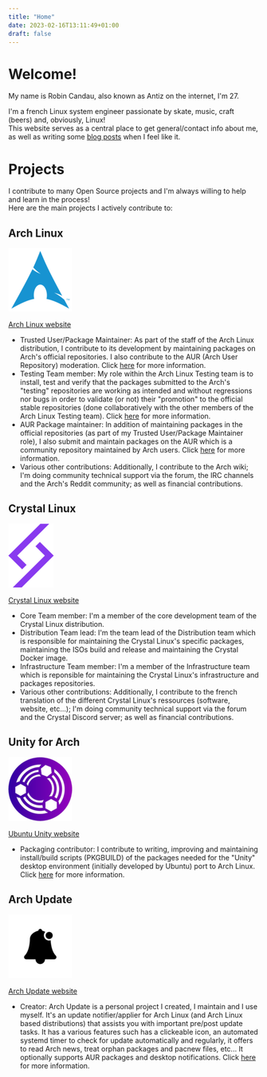 ```yaml
---
title: "Home"
date: 2023-02-16T13:11:49+01:00
draft: false
---
```


# Welcome!

My name is Robin Candau, also known as Antiz on the internet, I'm 27.
  
I'm a french Linux system engineer passionate by skate, music, craft (beers) and, obviously, Linux!  
This website serves as a central place to get general/contact info about me, as well as writing some [blog posts](https://antiz.fr/blog/) when I feel like it.

# Projects

I contribute to many Open Source projects and I'm always willing to help and learn in the process!  
Here are the main projects I actively contribute to:

## Arch Linux

![alt text](images/arch_linux-logo.png "Arch Linux logo")  
  
[Arch Linux website](https://archlinux.org)  
  
- Trusted User/Package Maintainer: As part of the staff of the Arch Linux distribution, I contribute to its development by maintaining packages on Arch's official repositories. I also contribute to the AUR (Arch User Repository) moderation. Click [here](https://wiki.archlinux.org/title/Trusted_Users) for more information.
- Testing Team member: My role within the Arch Linux Testing team is to install, test and verify that the packages submitted to the Arch's "testing" repositories are working as intended and without regressions nor bugs in order to validate (or not) their "promotion" to the official stable repositories (done collaboratively with the other members of the Arch Linux Testing team). Click [here](https://wiki.archlinux.org/title/Arch_Testing_Team) for more information.
- AUR Package maintainer: In addition of maintaining packages in the official repositories (as part of my Trusted User/Package Maintainer role), I also submit and maintain packages on the AUR which is a community repository maintained by Arch users. Click [here](https://wiki.archlinux.org/title/Arch_User_Repository) for more information.
- Various other contributions: Additionally, I contribute to the Arch wiki; I'm doing community technical support via the forum, the IRC channels and the Arch's Reddit community; as well as financial contributions.

## Crystal Linux

![alt text](images/crystal_linux-logo.png "Crystal Linux logo")  
  
[Crystal Linux website](https://getcryst.al)  
  
- Core Team member: I'm a member of the core development team of the Crystal Linux distribution.
- Distribution Team lead: I'm the team lead of the Distribution team which is responsible for maintaining the Crystal Linux's specific packages, maintaining the ISOs build and release and maintaining the Crystal Docker image.
- Infrastructure Team member: I'm a member of the Infrastructure team which is reponsible for maintaining the Crystal Linux's infrastructure and packages repositories.
- Various other contributions: Additionally, I contribute to the french translation of the different Crystal Linux's ressources (software, website, etc...); I'm doing community technical support via the forum and the Crystal Discord server; as well as financial contributions.

## Unity for Arch

![alt text](images/ubuntu_unity-logo.png "Ubuntu Unity logo") 
  
[Ubuntu Unity website](https://unity.ubuntuunity.org)  
  
- Packaging contributor: I contribute to writing, improving and maintaining install/build scripts (PKGBUILD) of the packages needed for the "Unity" desktop environment (initially developed by Ubuntu) port to Arch Linux. Click [here](https://unity.ubuntuunity.org/blog/unity-for-arch) for more information.

## Arch Update

![alt text](images/arch_update-logo.png "Arch Update logo")  
  
[Arch Update website](https://github.com/Antiz96/arch-update)  
  
- Creator: Arch Update is a personal project I created, I maintain and I use myself. It's an update notifier/applier for Arch Linux (and Arch Linux based distributions) that assists you with important pre/post update tasks. It has a various features such has a clickeable icon, an automated systemd timer to check for update automatically and regularly, it offers to read Arch news, treat orphan packages and pacnew files, etc... It optionally supports AUR packages and desktop notifications. Click [here](https://github.com/Antiz96/arch-update) for more information.
